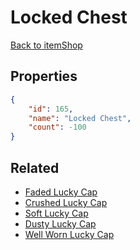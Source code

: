 # Locked Chest

<no description available>

[Back to itemShop](../item-shops.md)

## Properties

```json
{
    "id": 165,
    "name": "Locked Chest",
    "count": -100
}
```

## Related

- [Faded Lucky Cap](../items/4652-faded-lucky-cap.md)
- [Crushed Lucky Cap](../items/4653-crushed-lucky-cap.md)
- [Soft Lucky Cap](../items/4654-soft-lucky-cap.md)
- [Dusty Lucky Cap](../items/4655-dusty-lucky-cap.md)
- [Well Worn Lucky Cap](../items/4656-well-worn-lucky-cap.md)

